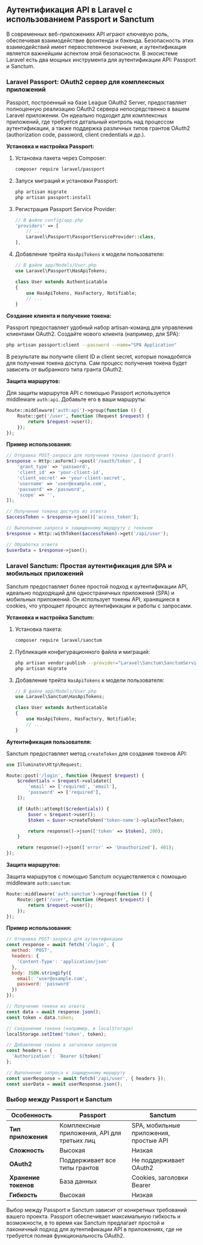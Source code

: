 ## Аутентификация API в Laravel с использованием Passport и Sanctum

В современных веб-приложениях API играют ключевую роль, обеспечивая взаимодействие фронтенда и бэкенда. Безопасность этих взаимодействий имеет первостепенное значение, и аутентификация является важнейшим аспектом этой безопасности. В экосистеме Laravel есть два мощных инструмента для аутентификации API: Passport и Sanctum.

### Laravel Passport: OAuth2 сервер для комплексных приложений

Passport, построенный на базе  League OAuth2 Server, предоставляет полноценную реализацию OAuth2 сервера непосредственно в вашем Laravel приложении. Он идеально подходит для комплексных приложений, где требуется детальный контроль над процессом аутентификации, а также поддержка различных типов грантов OAuth2 (authorization code, password, client credentials и др.).

**Установка и настройка Passport:**

1. Установка пакета через Composer:
   ```bash
   composer require laravel/passport
   ```
2. Запуск миграций и установки Passport:
   ```bash
   php artisan migrate
   php artisan passport:install
   ```
3. Регистрация Passport Service Provider:
   ```php
   // В файле config/app.php
   'providers' => [
       // ...
       Laravel\Passport\PassportServiceProvider::class,
   ],
   ```
4. Добавление трейта `HasApiTokens` к модели пользователя:
   ```php
   // В файле app/Models/User.php
   use Laravel\Passport\HasApiTokens;
   
   class User extends Authenticatable
   {
       use HasApiTokens, HasFactory, Notifiable;
       // ...
   }
   ```

**Создание клиента и получение токена:**

Passport предоставляет удобный набор artisan-команд для управления клиентами OAuth2. Создайте нового клиента (например, для SPA):

```bash
php artisan passport:client --password --name="SPA Application"
```

В результате вы получите client ID и client secret, которые понадобятся для получения токена доступа. Сам процесс получения токена будет зависеть от выбранного типа гранта OAuth2.

**Защита маршрутов:**

Для защиты маршрутов API с помощью Passport используется middleware `auth:api`. Добавьте его в ваши маршруты:

```php
Route::middleware('auth:api')->group(function () {
    Route::get('/user', function (Request $request) {
        return $request->user();
    });
});
```

**Пример использования:**

```php
// Отправка POST-запроса для получения токена (password grant)
$response = Http::asForm()->post('/oauth/token', [
    'grant_type' => 'password',
    'client_id' => 'your-client-id',
    'client_secret' => 'your-client-secret',
    'username' => 'user@example.com',
    'password' => 'password',
    'scope' => '',
]);

// Получение токена доступа из ответа
$accessToken = $response->json()['access_token'];

// Выполнение запроса к защищенному маршруту с токеном
$response = Http::withToken($accessToken)->get('/api/user');

// Обработка ответа
$userData = $response->json();
```

### Laravel Sanctum: Простая аутентификация для SPA и мобильных приложений

Sanctum предоставляет более простой подход к аутентификации API, идеально подходящий для одностраничных приложений (SPA) и мобильных приложений. Он использует токены API, хранящиеся в cookies, что упрощает процесс аутентификации и работы с запросами.

**Установка и настройка Sanctum:**

1. Установка пакета:
   ```bash
   composer require laravel/sanctum
   ```

2. Публикация конфигурационного файла и миграций:
   ```bash
   php artisan vendor:publish --provider="Laravel\Sanctum\SanctumServiceProvider"
   php artisan migrate
   ```

3. Добавление трейта `HasApiTokens` к модели пользователя:
   ```php
   // В файле app/Models/User.php
   use Laravel\Sanctum\HasApiTokens;
   
   class User extends Authenticatable
   {
       use HasApiTokens, HasFactory, Notifiable;
       // ...
   }
   ```

**Аутентификация пользователя:**

Sanctum предоставляет метод `createToken` для создания токенов API:

```php
use Illuminate\Http\Request;

Route::post('/login', function (Request $request) {
    $credentials = $request->validate([
        'email' => ['required', 'email'],
        'password' => ['required'],
    ]);

    if (Auth::attempt($credentials)) {
        $user = $request->user();
        $token = $user->createToken('token-name')->plainTextToken;

        return response()->json(['token' => $token], 200);
    }

    return response()->json(['error' => 'Unauthorized'], 401);
});
```

**Защита маршрутов:**

Защита маршрутов с помощью Sanctum осуществляется с помощью middleware `auth:sanctum`:

```php
Route::middleware('auth:sanctum')->group(function () {
    Route::get('/user', function (Request $request) {
        return $request->user();
    });
});
```

**Пример использования:**

```javascript
// Отправка POST-запроса для аутентификации
const response = await fetch('/login', {
  method: 'POST',
  headers: {
    'Content-Type': 'application/json'
  },
  body: JSON.stringify({
    email: 'user@example.com',
    password: 'password'
  })
});

// Получение токена из ответа
const data = await response.json();
const token = data.token;

// Сохранение токена (например, в localStorage)
localStorage.setItem('token', token);

// Добавление токена в заголовки запросов
const headers = {
  'Authorization': `Bearer ${token}`
};

// Выполнение запроса к защищенному маршруту
const userResponse = await fetch('/api/user', { headers });
const userData = await userResponse.json();
```

### Выбор между Passport и Sanctum

| Особенность            | Passport                                           | Sanctum                                    |
|-------------------------|---------------------------------------------------|--------------------------------------------|
| **Тип приложения**     | Комплексные приложения, API для третьих лиц     | SPA, мобильные приложения, простые API   |
| **Сложность**           | Высокая                                            | Низкая                                     |
| **OAuth2**             | Поддерживает все типы грантов                    | Не поддерживает OAuth2                      |
| **Хранение токенов**    | База данных                                        | Cookies, заголовки Bearer                  |
| **Гибкость**            | Высокая                                            | Низкая                                     |

Выбор между Passport и Sanctum зависит от конкретных требований вашего проекта. Passport обеспечивает максимальную гибкость и возможности, в то время как Sanctum предлагает простой и лаконичный подход для аутентификации API в приложениях, где не требуется полная функциональность OAuth2.
